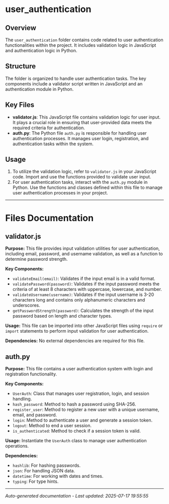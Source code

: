 # user_authentication

## Overview
The `user_authentication` folder contains code related to user authentication functionalities within the project. It includes validation logic in JavaScript and authentication logic in Python.

## Structure
The folder is organized to handle user authentication tasks. The key components include a validator script written in JavaScript and an authentication module in Python.

## Key Files
- **validator.js**: This JavaScript file contains validation logic for user input. It plays a crucial role in ensuring that user-provided data meets the required criteria for authentication.
- **auth.py**: The Python file `auth.py` is responsible for handling user authentication processes. It manages user login, registration, and authentication tasks within the system.

## Usage
1. To utilize the validation logic, refer to `validator.js` in your JavaScript code. Import and use the functions provided to validate user input.
2. For user authentication tasks, interact with the `auth.py` module in Python. Use the functions and classes defined within this file to manage user authentication processes in your project.

---

# Files Documentation

## validator.js

**Purpose:** This file provides input validation utilities for user authentication, including email, password, and username validation, as well as a function to determine password strength.

**Key Components:**
- `validateEmail(email)`: Validates if the input email is in a valid format.
- `validatePassword(password)`: Validates if the input password meets the criteria of at least 8 characters with uppercase, lowercase, and number.
- `validateUsername(username)`: Validates if the input username is 3-20 characters long and contains only alphanumeric characters and underscores.
- `getPasswordStrength(password)`: Calculates the strength of the input password based on length and character types.

**Usage:** This file can be imported into other JavaScript files using `require` or `import` statements to perform input validation for user authentication.

**Dependencies:** No external dependencies are required for this file.

## auth.py

**Purpose:** This file contains a user authentication system with login and registration functionality.

**Key Components:**
- `UserAuth`: Class that manages user registration, login, and session handling.
- `hash_password`: Method to hash a password using SHA-256.
- `register_user`: Method to register a new user with a unique username, email, and password.
- `login`: Method to authenticate a user and generate a session token.
- `logout`: Method to end a user session.
- `is_authenticated`: Method to check if a session token is valid.

**Usage:** Instantiate the `UserAuth` class to manage user authentication operations.

**Dependencies:**
- `hashlib`: For hashing passwords.
- `json`: For handling JSON data.
- `datetime`: For working with dates and times.
- `typing`: For type hints.

---
*Auto-generated documentation - Last updated: 2025-07-17 19:55:55*
